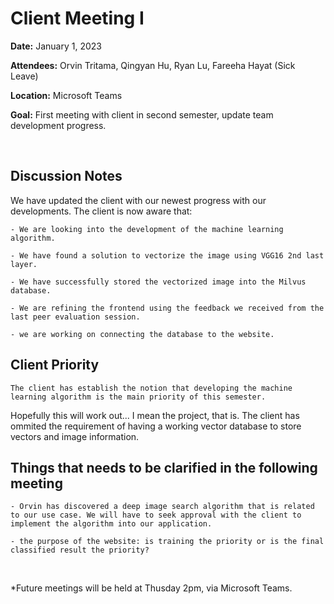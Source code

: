 # Client Meeting I

**Date:** January 1, 2023

**Attendees:** Orvin Tritama, Qingyan Hu, Ryan Lu, Fareeha Hayat (Sick Leave)

**Location:** Microsoft Teams

**Goal:** First meeting with client in second semester, update team development progress.


<br>


## Discussion Notes

We have updated the client with our newest progress with our developments. The client is now aware that:

	- We are looking into the development of the machine learning algorithm.

	- We have found a solution to vectorize the image using VGG16 2nd last layer.

	- We have successfully stored the vectorized image into the Milvus database.

	- We are refining the frontend using the feedback we received from the last peer evaluation session.

	- we are working on connecting the database to the website.




## Client Priority

	The client has establish the notion that developing the machine learning algorithm is the main priority of this semester.


Hopefully this will work out... I mean the project, that is.
	The client has ommited the requirement of having a working vector database to store vectors and image information.




## Things that needs to be clarified in the following meeting

	- Orvin has discovered a deep image search algorithm that is related to our use case. We will have to seek approval with the client to implement the algorithm into our application.

	- the purpose of the website: is training the priority or is the final classified result the priority? 

<br>


*Future meetings will be held at Thusday 2pm, via Microsoft Teams.

